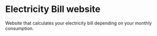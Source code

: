 # Electricity Bill website
 Website that calculates your electricity bill depending on your monthly consumption.
